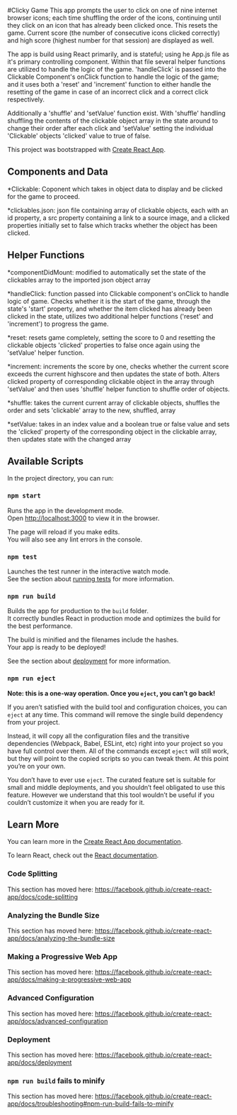 #Clicky Game
This app prompts the user to click on one of nine internet browser icons; each time shuffling the order of the icons, continuing until they click on an icon that has already been clicked once. This resets the game. Current score (the number of consecutive icons clicked correctly) and high score (highest number for that session) are displayed as well.

The app is build using React primarily, and is stateful; using he App.js file as it's primary controlling component. Within that file several helper functions are utilized to handle the logic of the game. 'handleClick' is passed into the Clickable Component's onClick function to handle the logic of the game; and it uses both a 'reset' and 'increment' function to either handle the resetting of the game in case of an incorrect click and a correct click respectively.

Additionally a 'shuffle' and 'setValue' function exist. With 'shuffle' handling shuffling the contents of the clickable object array in the state around to change their order after each click and 'setValue' setting the individual 'Clickable' objects 'clicked' value to true of false.

This project was bootstrapped with [Create React App](https://github.com/facebook/create-react-app).

## Components and Data
  *Clickable: Coponent which takes in object data to display and be clicked for the game to proceed.

  *clickables.json: json file containing array of clickable objects, each with an id property, a src property containing a link to a source image, and a clicked properties initially set to false which tracks whether the object has been clicked.

## Helper Functions
  *componentDidMount: modified to automatically set the state of the clickables array to the imported json object array

  *handleClick: function passed into Clickable component's onClick to handle logic of game. Checks whether it is the start of the game, through the state's 'start' property, and whether the item clicked has already been clicked in the state, utilizes two additional helper functions ('reset' and 'increment') to progress the game.

  *reset: resets game completely, setting the score to 0 and resetting the clickable objects 'clicked' properties to false once again using the 'setValue' helper function.

  *increment: increments the score by one, checks whether the current score exceeds the current highscore and then updates the state of both. Alters clicked property of corresponding clickable object in the array through 'setValue' and then uses 'shuffle' helper function to shuffle order of objects.

  *shuffle: takes the current current array of clickable objects, shuffles the order and sets 'clickable' array to the new, shuffled, array

  *setValue: takes in an index value and a boolean true or false value and sets the 'clicked' property of the corresponding object in the clickable array, then updates state with the changed array

## Available Scripts

In the project directory, you can run:

### `npm start`

Runs the app in the development mode.<br>
Open [http://localhost:3000](http://localhost:3000) to view it in the browser.

The page will reload if you make edits.<br>
You will also see any lint errors in the console.

### `npm test`

Launches the test runner in the interactive watch mode.<br>
See the section about [running tests](https://facebook.github.io/create-react-app/docs/running-tests) for more information.

### `npm run build`

Builds the app for production to the `build` folder.<br>
It correctly bundles React in production mode and optimizes the build for the best performance.

The build is minified and the filenames include the hashes.<br>
Your app is ready to be deployed!

See the section about [deployment](https://facebook.github.io/create-react-app/docs/deployment) for more information.

### `npm run eject`

**Note: this is a one-way operation. Once you `eject`, you can’t go back!**

If you aren’t satisfied with the build tool and configuration choices, you can `eject` at any time. This command will remove the single build dependency from your project.

Instead, it will copy all the configuration files and the transitive dependencies (Webpack, Babel, ESLint, etc) right into your project so you have full control over them. All of the commands except `eject` will still work, but they will point to the copied scripts so you can tweak them. At this point you’re on your own.

You don’t have to ever use `eject`. The curated feature set is suitable for small and middle deployments, and you shouldn’t feel obligated to use this feature. However we understand that this tool wouldn’t be useful if you couldn’t customize it when you are ready for it.

## Learn More

You can learn more in the [Create React App documentation](https://facebook.github.io/create-react-app/docs/getting-started).

To learn React, check out the [React documentation](https://reactjs.org/).

### Code Splitting

This section has moved here: https://facebook.github.io/create-react-app/docs/code-splitting

### Analyzing the Bundle Size

This section has moved here: https://facebook.github.io/create-react-app/docs/analyzing-the-bundle-size

### Making a Progressive Web App

This section has moved here: https://facebook.github.io/create-react-app/docs/making-a-progressive-web-app

### Advanced Configuration

This section has moved here: https://facebook.github.io/create-react-app/docs/advanced-configuration

### Deployment

This section has moved here: https://facebook.github.io/create-react-app/docs/deployment

### `npm run build` fails to minify

This section has moved here: https://facebook.github.io/create-react-app/docs/troubleshooting#npm-run-build-fails-to-minify
